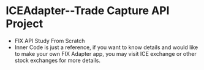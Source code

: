 # ICEAdapter--Trade Capture API Project
* FIX API Study From Scratch
* Inner Code is just a reference, if you want to know details and would like to make your own FIX Adapter app, you may visit ICE exchange or other stock exchanges for more details.
